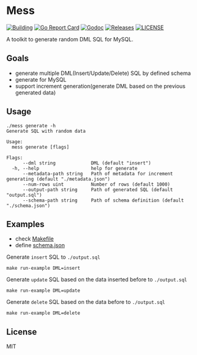 Mess
====
[![Building](https://img.shields.io/github/workflow/status/luncj/mess/Go?style=flat-square)](https://github.com/luncj/mess/actions)
[![Go Report Card](https://goreportcard.com/badge/github.com/luncj/mess?style=flat-square)](https://goreportcard.com/report/github.com/luncj/mess)
[![Godoc](http://img.shields.io/badge/go-documentation-blue.svg?style=flat-square)](https://godoc.org/github.com/luncj/mess)
[![Releases](https://img.shields.io/github/release/luncj/mess/all.svg?style=flat-square)](https://github.com/luncj/mess/releases)
[![LICENSE](https://img.shields.io/github/license/luncj/mess.svg?style=flat-square)](https://github.com/luncj/mess/blob/master/LICENSE)

A toolkit to generate random DML SQL for MySQL.

## Goals
- generate multiple DML(Insert/Update/Delete) SQL by defined schema
- generate for MySQL
- support increment generation(generate DML based on the previous generated data)

## Usage

```shell
./mess generate -h
Generate SQL with random data

Usage:
  mess generate [flags]

Flags:
      --dml string             DML (default "insert")
  -h, --help                   help for generate
      --metadata-path string   Path of metadata for increment generating (default "./metadata.json")
      --num-rows uint          Number of rows (default 1000)
      --output-path string     Path of generated SQL (default "output.sql")
      --schema-path string     Path of schema definition (default "./schema.json")
```

## Examples

- check [Makefile](./Makefile)
- define [schema.json](./examples/schema.json)

Generate `insert` SQL to `./output.sql`
```shell
make run-example DML=insert
```

Generate `update` SQL based on the data inserted before to `./output.sql`
```shell
make run-example DML=update
```

Generate `delete` SQL based on the data before to `./output.sql`
```shell
make run-example DML=delete
```

## License
MIT
